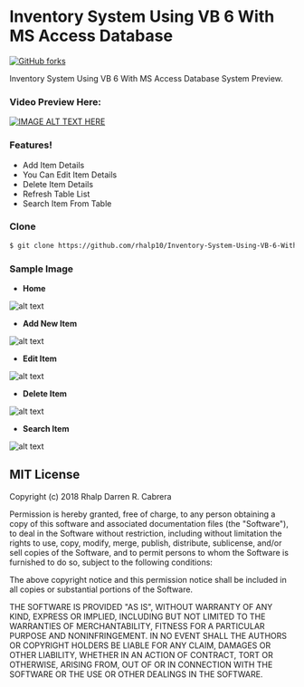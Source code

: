 #  Inventory System Using VB 6 With MS Access Database
[![GitHub forks](https://img.shields.io/badge/release-v1.0.0-blue.svg?style=for-the-badge)](https://github.com/rhalp10/Inventory-System-Using-VB-6-With-MS-Access-Databas/releases)

Inventory System Using VB 6 With MS Access Database System Preview.

### Video Preview Here:

[![IMAGE ALT TEXT HERE](http://img.youtube.com/vi/z_G-ImU1Zf0/0.jpg)](https://youtu.be/z_G-ImU1Zf0)
###  Features!
  - Add Item Details
  - You Can Edit Item Details
  - Delete Item Details
  - Refresh Table List
  - Search Item From Table
### Clone

```sh
$ git clone https://github.com/rhalp10/Inventory-System-Using-VB-6-With-MS-Access-Database
```



### Sample Image
 - **Home**

![alt text](https://github.com/rhalp10/Inventory-System-Using-VB-6-With-MS-Access-Database/blob/master/sample/vlcsnap-error397.png?raw=true "Empty Table")
- **Add New Item**

![alt text](https://github.com/rhalp10/Inventory-System-Using-VB-6-With-MS-Access-Database/blob/master/sample/vlcsnap-error189.png?raw=true "Add New Item")
- **Edit Item**


![alt text](https://github.com/rhalp10/Inventory-System-Using-VB-6-With-MS-Access-Database/blob/master/sample/vlcsnap-error962.png?raw=true "Edit Item")

- **Delete Item**

![alt text](https://github.com/rhalp10/Inventory-System-Using-VB-6-With-MS-Access-Database/blob/master/sample/vlcsnap-error260.png?raw=true "Delete Item")

- **Search Item**

![alt text](https://github.com/rhalp10/Inventory-System-Using-VB-6-With-MS-Access-Database/blob/master/sample/vlcsnap-error318.png?raw=true "Search Item")



MIT License
----
Copyright (c) 2018 Rhalp Darren R. Cabrera

Permission is hereby granted, free of charge, to any person obtaining a copy
of this software and associated documentation files (the "Software"), to deal
in the Software without restriction, including without limitation the rights
to use, copy, modify, merge, publish, distribute, sublicense, and/or sell
copies of the Software, and to permit persons to whom the Software is
furnished to do so, subject to the following conditions:

The above copyright notice and this permission notice shall be included in all
copies or substantial portions of the Software.

THE SOFTWARE IS PROVIDED "AS IS", WITHOUT WARRANTY OF ANY KIND, EXPRESS OR
IMPLIED, INCLUDING BUT NOT LIMITED TO THE WARRANTIES OF MERCHANTABILITY,
FITNESS FOR A PARTICULAR PURPOSE AND NONINFRINGEMENT. IN NO EVENT SHALL THE
AUTHORS OR COPYRIGHT HOLDERS BE LIABLE FOR ANY CLAIM, DAMAGES OR OTHER
LIABILITY, WHETHER IN AN ACTION OF CONTRACT, TORT OR OTHERWISE, ARISING FROM,
OUT OF OR IN CONNECTION WITH THE SOFTWARE OR THE USE OR OTHER DEALINGS IN THE
SOFTWARE.
